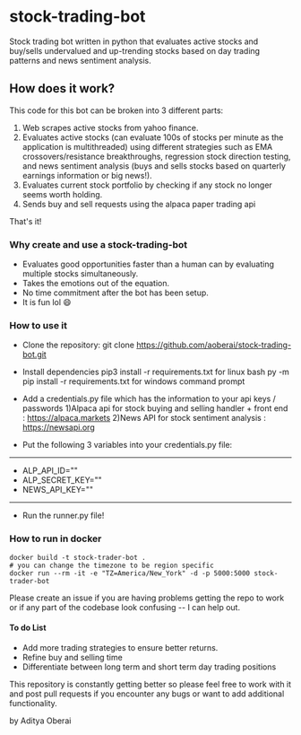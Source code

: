 # stock-trading-bot

Stock trading bot written in python that evaluates active stocks and buy/sells undervalued and up-trending stocks based on day trading patterns and news sentiment analysis.

## How does it work?

This code for this bot can be broken into 3 different parts:

1. Web scrapes active stocks from yahoo finance.
2. Evaluates active stocks (can evaluate 100s of stocks per minute as the application is multithreaded) using different strategies such as EMA crossovers/resistance breakthroughs, regression stock direction testing, and news sentiment analysis (buys and sells stocks based on quarterly earnings information or big news!).
3. Evaluates current stock portfolio by checking if any stock no longer seems worth holding.
4. Sends buy and sell requests using the alpaca paper trading api

That's it!

### Why create and use a stock-trading-bot

- Evaluates good opportunities faster than a human can by evaluating multiple stocks simultaneously.
- Takes the emotions out of the equation.
- No time commitment after the bot has been setup.
- It is fun lol :smile:

### How to use it

- Clone the repository: git clone https://github.com/aoberai/stock-trading-bot.git
- Install dependencies
  pip3 install -r requirements.txt for linux bash
  py -m pip install -r requirements.txt for windows command prompt
- Add a credentials.py file which has the information to your api keys / passwords
  1)Alpaca api for stock buying and selling handler + front end : https://alpaca.markets
  2)News API for stock sentiment analysis : https://newsapi.org

- Put the following 3 variables into your credentials.py file:

---

- ALP_API_ID=""
- ALP_SECRET_KEY=""
- NEWS_API_KEY=""

---

- Run the runner.py file!

### How to run in docker

```
docker build -t stock-trader-bot .
# you can change the timezone to be region specific
docker run --rm -it -e "TZ=America/New_York" -d -p 5000:5000 stock-trader-bot
```

Please create an issue if you are having problems getting the repo to work or if any part of the codebase look confusing -- I can help out.

#### To do List

- Add more trading strategies to ensure better returns.
- Refine buy and selling time
- Differentiate between long term and short term day trading positions

This repository is constantly getting better so please feel free to work with it and post pull requests if you encounter any bugs or want to add additional functionality. 

by Aditya Oberai
